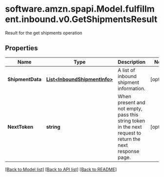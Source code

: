 # software.amzn.spapi.Model.fulfillment.inbound.v0.GetShipmentsResult
Result for the get shipments operation

## Properties

Name | Type | Description | Notes
------------ | ------------- | ------------- | -------------
**ShipmentData** | [**List&lt;InboundShipmentInfo&gt;**](InboundShipmentInfo.md) | A list of inbound shipment information. | [optional] 
**NextToken** | **string** | When present and not empty, pass this string token in the next request to return the next response page. | [optional] 

[[Back to Model list]](../README.md#documentation-for-models) [[Back to API list]](../README.md#documentation-for-api-endpoints) [[Back to README]](../README.md)

